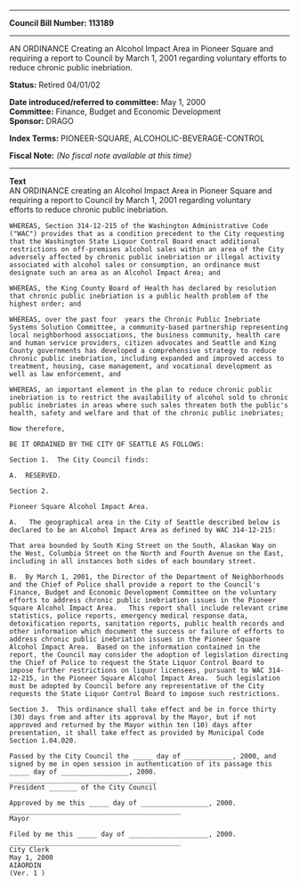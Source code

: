 * * * * *  
  
**Council Bill Number: [](#h0)[](#h2)113189**  
  
* * * * *  
  
AN ORDINANCE Creating an Alcohol Impact Area in Pioneer Square and requiring a report to Council by March 1, 2001 regarding voluntary efforts to reduce chronic public inebriation.  
  
**Status:** Retired 04/01/02   
  
**Date introduced/referred to committee:** May 1, 2000   
**Committee:** Finance, Budget and Economic Development   
**Sponsor:** DRAGO   
  
**Index Terms:** PIONEER-SQUARE, ALCOHOLIC-BEVERAGE-CONTROL  
  
**Fiscal Note:** *(No fiscal note available at this time)*  
  
* * * * *  
  
**Text**  
    AN ORDINANCE creating an Alcohol Impact Area in Pioneer Square and  
    requiring a report to Council by March 1, 2001 regarding voluntary  
    efforts to reduce chronic public inebriation.  
  
    WHEREAS, Section 314-12-215 of the Washington Administrative Code  
    ("WAC") provides that as a condition precedent to the City requesting  
    that the Washington State Liquor Control Board enact additional  
    restrictions on off-premises alcohol sales within an area of the City  
    adversely affected by chronic public inebriation or illegal activity  
    associated with alcohol sales or consumption, an ordinance must  
    designate such an area as an Alcohol Impact Area; and  
  
    WHEREAS, the King County Board of Health has declared by resolution  
    that chronic public inebriation is a public health problem of the  
    highest order; and  
  
    WHEREAS, over the past four  years the Chronic Public Inebriate  
    Systems Solution Committee, a community-based partnership representing  
    local neighborhood associations, the business community, health care  
    and human service providers, citizen advocates and Seattle and King  
    County governments has developed a comprehensive strategy to reduce  
    chronic public inebriation, including expanded and improved access to  
    treatment, housing, case management, and vocational development as  
    well as law enforcement, and  
  
    WHEREAS, an important element in the plan to reduce chronic public  
    inebriation is to restrict the availability of alcohol sold to chronic  
    public inebriates in areas where such sales threaten both the public's  
    health, safety and welfare and that of the chronic public inebriates;  
  
    Now therefore,  
  
    BE IT ORDAINED BY THE CITY OF SEATTLE AS FOLLOWS:  
  
    Section 1.  The City Council finds:  
  
    A.  RESERVED.  
  
    Section 2.  
  
    Pioneer Square Alcohol Impact Area.  
  
    A.   The geographical area in the City of Seattle described below is  
    declared to be an Alcohol Impact Area as defined by WAC 314-12-215:  
  
    That area bounded by South King Street on the South, Alaskan Way on  
    the West, Columbia Street on the North and Fourth Avenue on the East,  
    including in all instances both sides of each boundary street.  
  
    B.  By March 1, 2001, the Director of the Department of Neighborhoods  
    and the Chief of Police shall provide a report to the Council's  
    Finance, Budget and Economic Development Committee on the voluntary  
    efforts to address chronic public inebriation issues in the Pioneer  
    Square Alcohol Impact Area.   This report shall include relevant crime  
    statistics, police reports, emergency medical response data,  
    detoxification reports, sanitation reports, public health records and  
    other information which document the success or failure of efforts to  
    address chronic public inebriation issues in the Pioneer Square  
    Alcohol Impact Area.  Based on the information contained in the  
    report, the Council may consider the adoption of legislation directing  
    the Chief of Police to request the State Liquor Control Board to  
    impose further restrictions on liquor licensees, pursuant to WAC 314-  
    12-215, in the Pioneer Square Alcohol Impact Area.  Such legislation  
    must be adopted by Council before any representative of the City  
    requests the State Liquor Control Board to impose such restrictions.  
  
    Section 3.  This ordinance shall take effect and be in force thirty  
    (30) days from and after its approval by the Mayor, but if not  
    approved and returned by the Mayor within ten (10) days after  
    presentation, it shall take effect as provided by Municipal Code  
    Section 1.04.020.  
  
    Passed by the City Council the _____ day of ____________, 2000, and  
    signed by me in open session in authentication of its passage this  
    _____ day of _________________, 2000.  
    _____________________________________  
    President _______ of the City Council  
  
    Approved by me this _____ day of _________________, 2000.  
    ___________________________________________  
    Mayor  
  
    Filed by me this _____ day of ____________________, 2000.  
    ___________________________________________  
    City Clerk  
    May 1, 2000  
    AIAORDIN  
    (Ver. 1 )  
